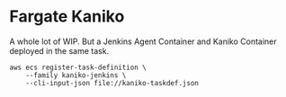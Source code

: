 # Fargate Kaniko

A whole lot of WIP. But a Jenkins Agent Container and Kaniko Container deployed
in the same task. 

```
aws ecs register-task-definition \
    --family kaniko-jenkins \
    --cli-input-json file://kaniko-taskdef.json
```
